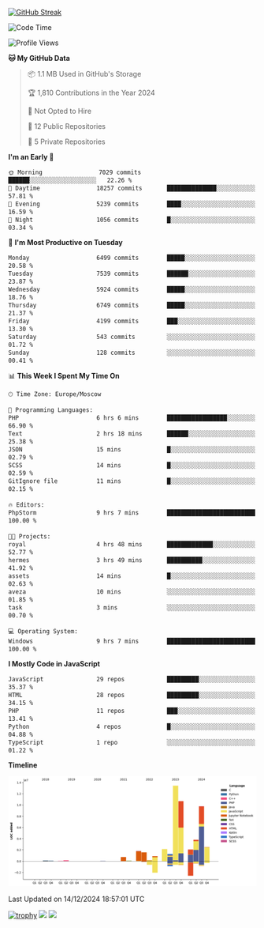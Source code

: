 [![GitHub Streak](https://github-readme-streak-stats.herokuapp.com/?user=yogik10)](https://git.io/streak-stats)
<!--START_SECTION:waka-->
![Code Time](http://img.shields.io/badge/Code%20Time-1%2C040%20hrs%2039%20mins-blue)

![Profile Views](http://img.shields.io/badge/Profile%20Views-0-blue)

**🐱 My GitHub Data** 

> 📦 1.1 MB Used in GitHub's Storage 
 > 
> 🏆 1,810 Contributions in the Year 2024
 > 
> 🚫 Not Opted to Hire
 > 
> 📜 12 Public Repositories 
 > 
> 🔑 5 Private Repositories 
 > 
**I'm an Early 🐤** 

```text
🌞 Morning                7029 commits        ██████░░░░░░░░░░░░░░░░░░░   22.26 % 
🌆 Daytime                18257 commits       ██████████████░░░░░░░░░░░   57.81 % 
🌃 Evening                5239 commits        ████░░░░░░░░░░░░░░░░░░░░░   16.59 % 
🌙 Night                  1056 commits        █░░░░░░░░░░░░░░░░░░░░░░░░   03.34 % 
```
📅 **I'm Most Productive on Tuesday** 

```text
Monday                   6499 commits        █████░░░░░░░░░░░░░░░░░░░░   20.58 % 
Tuesday                  7539 commits        ██████░░░░░░░░░░░░░░░░░░░   23.87 % 
Wednesday                5924 commits        █████░░░░░░░░░░░░░░░░░░░░   18.76 % 
Thursday                 6749 commits        █████░░░░░░░░░░░░░░░░░░░░   21.37 % 
Friday                   4199 commits        ███░░░░░░░░░░░░░░░░░░░░░░   13.30 % 
Saturday                 543 commits         ░░░░░░░░░░░░░░░░░░░░░░░░░   01.72 % 
Sunday                   128 commits         ░░░░░░░░░░░░░░░░░░░░░░░░░   00.41 % 
```


📊 **This Week I Spent My Time On** 

```text
🕑︎ Time Zone: Europe/Moscow

💬 Programming Languages: 
PHP                      6 hrs 6 mins        █████████████████░░░░░░░░   66.90 % 
Text                     2 hrs 18 mins       ██████░░░░░░░░░░░░░░░░░░░   25.38 % 
JSON                     15 mins             █░░░░░░░░░░░░░░░░░░░░░░░░   02.79 % 
SCSS                     14 mins             █░░░░░░░░░░░░░░░░░░░░░░░░   02.59 % 
GitIgnore file           11 mins             █░░░░░░░░░░░░░░░░░░░░░░░░   02.15 % 

🔥 Editors: 
PhpStorm                 9 hrs 7 mins        █████████████████████████   100.00 % 

🐱‍💻 Projects: 
royal                    4 hrs 48 mins       █████████████░░░░░░░░░░░░   52.77 % 
hermes                   3 hrs 49 mins       ██████████░░░░░░░░░░░░░░░   41.92 % 
assets                   14 mins             █░░░░░░░░░░░░░░░░░░░░░░░░   02.63 % 
aveza                    10 mins             ░░░░░░░░░░░░░░░░░░░░░░░░░   01.85 % 
task                     3 mins              ░░░░░░░░░░░░░░░░░░░░░░░░░   00.70 % 

💻 Operating System: 
Windows                  9 hrs 7 mins        █████████████████████████   100.00 % 
```

**I Mostly Code in JavaScript** 

```text
JavaScript               29 repos            █████████░░░░░░░░░░░░░░░░   35.37 % 
HTML                     28 repos            █████████░░░░░░░░░░░░░░░░   34.15 % 
PHP                      11 repos            ███░░░░░░░░░░░░░░░░░░░░░░   13.41 % 
Python                   4 repos             █░░░░░░░░░░░░░░░░░░░░░░░░   04.88 % 
TypeScript               1 repo              ░░░░░░░░░░░░░░░░░░░░░░░░░   01.22 % 
```



**Timeline**

![Lines of Code chart](https://raw.githubusercontent.com/Yogik10/Yogik10/main/assets/bar_graph.png)


 Last Updated on 14/12/2024 18:57:01 UTC
<!--END_SECTION:waka-->
[![trophy](https://github-profile-trophy.vercel.app/?username=yogik10)](https://github.com/ryo-ma/github-profile-trophy)
![](https://github-profile-summary-cards.vercel.app/api/cards/profile-details?username=yogik10&theme=solarized_dark)
![](https://github-profile-summary-cards.vercel.app/api/cards/most-commit-language?username=yogik10&theme=solarized_dark)


